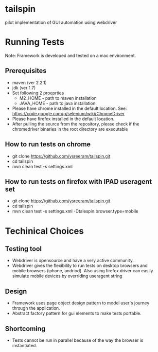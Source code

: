 # tailspin
pilot implementation of GUI automation using webdriver

# Running Tests
Note: Framework is developed and tested on a mac environment.

## Prerequisites
- maven (ver 2.2.1)
- jdk (ver 1.7)
- Set following 2 proeprties
  - M2_HOME - path to maven installation
  - JAVA_HOME - path to java installation
- Please have chrome installed in the default location. See: https://code.google.com/p/selenium/wiki/ChromeDriver
- Please have firefox installed in the default location.
- After pulling the source from the repository, please check if the chromedriver binaries in the root directory are executable

## How to run tests on chrome
- git clone https://github.com/ysreeram/tailspin.git
- cd tailspin
- mvn clean test -s settings.xml

## How to run tests on firefox with IPAD useragent set
- git clone https://github.com/ysreeram/tailspin.git
- cd tailspin
- mvn clean test -s settings.xml -Dtalespin.browser.type=mobile

# Techinical Choices
## Testing tool
- Webdriver is opensource and have a very active community.
- Webdriver gives the flexibility to run tests on desktop browsers and mobile browsers (iphone, andriod). Also using firefox driver can easily simulate mobile devices by overriding useragent string

## Design
- Framework uses page object design pattern to model user's journey through the application.
- Abstract factory pattern for gui elements to make tests portable.

## Shortcoming
- Tests cannot be run in parallel because of the way the browser is instantiated. 
